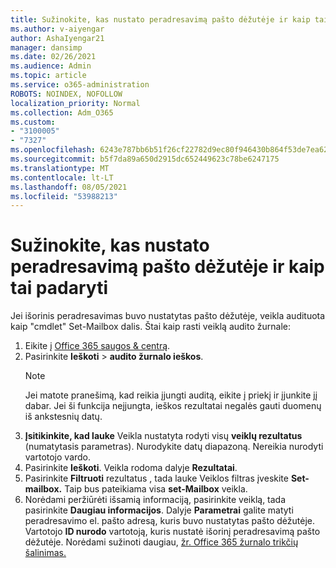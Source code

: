 ```yaml
---
title: Sužinokite, kas nustato peradresavimą pašto dėžutėje ir kaip tai padaryti
ms.author: v-aiyengar
author: AshaIyengar21
manager: dansimp
ms.date: 02/26/2021
ms.audience: Admin
ms.topic: article
ms.service: o365-administration
ROBOTS: NOINDEX, NOFOLLOW
localization_priority: Normal
ms.collection: Adm_O365
ms.custom:
- "3100005"
- "7327"
ms.openlocfilehash: 6243e787bb6b51f26cf22782d9ec80f946430b864f53de7ea626b7166a674d2c
ms.sourcegitcommit: b5f7da89a650d2915dc652449623c78be6247175
ms.translationtype: MT
ms.contentlocale: lt-LT
ms.lasthandoff: 08/05/2021
ms.locfileid: "53988213"
---
```

# <a name="find-out-who-set-up-forwarding-on-a-mailbox-and-how"></a>Sužinokite, kas nustato peradresavimą pašto dėžutėje ir kaip tai padaryti

Jei išorinis peradresavimas buvo nustatytas pašto dėžutėje, veikla audituota kaip "cmdlet" Set-Mailbox dalis. Štai kaip rasti veiklą audito žurnale:

1. Eikite į [Office 365 saugos & centrą](https://go.microsoft.com/fwlink/p/?linkid=2077143).
1. Pasirinkite **Ieškoti** >  **audito žurnalo ieškos**.
    > [!NOTE]
    > Jei matote pranešimą, kad reikia įjungti auditą, eikite į priekį ir įjunkite jį dabar. Jei ši funkcija neįjungta, ieškos rezultatai negalės gauti duomenų iš ankstesnių datų.
1. **Įsitikinkite, kad lauke** Veikla nustatyta rodyti visų **veiklų rezultatus** (numatytasis parametras). Nurodykite datų diapazoną. Nereikia nurodyti vartotojo vardo.
1. Pasirinkite **Ieškoti**. Veikla rodoma dalyje **Rezultatai**.
1. Pasirinkite **Filtruoti** rezultatus , tada lauke Veiklos filtras įveskite **Set-mailbox.**  Taip bus pateikiama visa **set-Mailbox** veikla.
1. Norėdami peržiūrėti išsamią informaciją, pasirinkite veiklą, tada pasirinkite **Daugiau informacijos**. Dalyje **Parametrai** galite matyti peradresavimo el. pašto adresą, kuris buvo nustatytas pašto dėžutėje. Vartotojo **ID nurodo** vartotoją, kuris nustatė išorinį peradresavimą pašto dėžutėje.
Norėdami sužinoti daugiau, [žr. Office 365 žurnalo trikčių šalinimas.](https://go.microsoft.com/fwlink/?linkid=2103944)